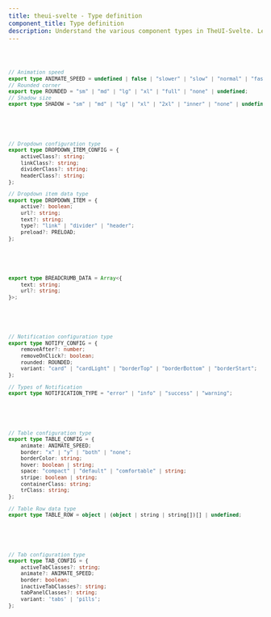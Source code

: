```yaml
---
title: theui-svelte - Type definition
component_title: Type definition
description: Understand the various component types in TheUI-Svelte. Learn how to use them effectively to build a versatile and robust Svelte application.
---
```


<script>
  import DocContainer from "$lib/ui/doc/Container.svelte"
  import Head from "$lib/ui/doc/Head.svelte"
  import Block from "$lib/ui/doc/Block.svelte"
  import Code from "$lib/ui/doc/Code.svelte"
  import ComingSoon from "$lib/ui/ComingSoon.svelte"
</script>

<DocContainer setupLink={false}>
  <Head title="Types" text="This components library utilizing Typescript to define the types of the configurations of the components."/>
  <Block title="Common Types">
<Code title="Common type definition">

```ts
// Animation speed
export type ANIMATE_SPEED = undefined | false | "slower" | "slow" | "normal" | "fast" | "faster";
// Rounded corner
export type ROUNDED = "sm" | "md" | "lg" | "xl" | "full" | "none" | undefined;
// Shadow size
export type SHADOW = "sm" | "md" | "lg" | "xl" | "2xl" | "inner" | "none" | undefined;
```
</Code>
  </Block>
  <!-- <Block title="SEO Types">
<Code title="Common type definition"> -->

<!-- ```ts
export type SEO = {
    siteName: string; // Also available via .env
    slogan?: string;
    description: string;
    keywords?: string;
    logoPath?: string; // Also available via .env
    imgPath?: string;
    siteLang?: string; // Also available via .env
    businessSchema?: string;
    siteSchema?: string;
    pageSchema?: string;
    pageType?: string;
    video?: string;
    gtmCode?: string; // Also available via .env
    fbAppID?: string; // Also available via .env
    twitterID?: string; // Also available via .env
    twitterCreatorID?: string; // Also available via .env
    twitterCardType?: string;
};
```
</Code>
  </Block> -->
  <Block title="Dropdown">
<Code title="Type definition for 'Dropdown'">

```ts
// Dropdown configuration type
export type DROPDOWN_ITEM_CONFIG = {
    activeClass?: string;
    linkClass?: string;
    dividerClass?: string;
    headerClass?: string;
};

// Dropdown item data type
export type DROPDOWN_ITEM = {
    active?: boolean;
    url?: string;
    text?: string;
    type?: "link" | "divider" | "header";
    preload?: PRELOAD;
};
```
</Code>
  </Block>
  <Block title="Breadcrumb Data Types">
<Code title="Type definition for 'Breadcrumb'">

```ts
export type BREADCRUMB_DATA = Array<{
    text: string;
    url?: string;
}>;
```
</Code>
  </Block>
  <Block title="Notification">
<Code title="Type definition for 'Notification'">

```ts
// Notification configuration type
export type NOTIFY_CONFIG = {
    removeAfter?: number;
    removeOnClick?: boolean;
    rounded: ROUNDED;
    variant: "card" | "cardLight" | "borderTop" | "borderBottom" | "borderStart";
};

// Types of Notification
export type NOTIFICATION_TYPE = "error" | "info" | "success" | "warning";
```
</Code>
  </Block>
  <Block title="Table">
<Code title="Type definition for 'Table'">

```ts
// Table configuration type
export type TABLE_CONFIG = {
    animate: ANIMATE_SPEED;
    border: "x" | "y" | "both" | "none";
    borderColor: string;
    hover: boolean | string;
    space: "compact" | "default" | "comfortable" | string;
    stripe: boolean | string;
    containerClass: string;
    trClass: string;
};

// Table Row data type
export type TABLE_ROW = object | (object | string | string[])[] | undefined;
```
</Code>
  </Block>
  <Block title="Tab">
<Code title="Type definition for 'Tab'">

```ts
// Tab configuration type
export type TAB_CONFIG = {
    activeTabClasses?: string;
    animate?: ANIMATE_SPEED;
    border: boolean;
    inactiveTabClasses?: string;
    tabPanelClasses?: string;
    variant: 'tabs' | 'pills';
};
```
</Code>
  </Block>
  <Block title="Form Input Data type">
<Code>

```ts

```
</Code>
  </Block>
</DocContainer>